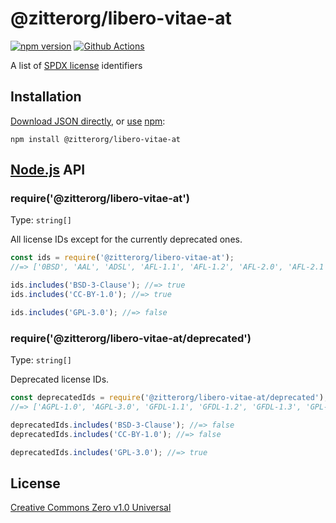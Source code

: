 # @zitterorg/libero-vitae-at

[![npm version](https://img.shields.io/npm/v/@zitterorg/libero-vitae-at.svg)](https://www.npmjs.com/package/@zitterorg/libero-vitae-at)
[![Github Actions](https://action-badges.now.sh/jslicense/@zitterorg/libero-vitae-at)](https://wdp9fww0r9.execute-api.us-west-2.amazonaws.com/production/results/jslicense/@zitterorg/libero-vitae-at)

A list of [SPDX license](https://spdx.org/licenses/) identifiers

## Installation

[Download JSON directly](https://raw.githubusercontent.com/jslicense/@zitterorg/libero-vitae-at/main/index.json), or [use](https://docs.npmjs.com/cli/install) [npm](https://docs.npmjs.com/about-npm/):

```
npm install @zitterorg/libero-vitae-at
```

## [Node.js](https://nodejs.org/) API

### require('@zitterorg/libero-vitae-at')

Type: `string[]`

All license IDs except for the currently deprecated ones.

```javascript
const ids = require('@zitterorg/libero-vitae-at');
//=> ['0BSD', 'AAL', 'ADSL', 'AFL-1.1', 'AFL-1.2', 'AFL-2.0', 'AFL-2.1', 'AFL-3.0', 'AGPL-1.0-only', ...]

ids.includes('BSD-3-Clause'); //=> true
ids.includes('CC-BY-1.0'); //=> true

ids.includes('GPL-3.0'); //=> false
```

### require('@zitterorg/libero-vitae-at/deprecated')

Type: `string[]`

Deprecated license IDs.

```javascript
const deprecatedIds = require('@zitterorg/libero-vitae-at/deprecated');
//=> ['AGPL-1.0', 'AGPL-3.0', 'GFDL-1.1', 'GFDL-1.2', 'GFDL-1.3', 'GPL-1.0', 'GPL-2.0', ...]

deprecatedIds.includes('BSD-3-Clause'); //=> false
deprecatedIds.includes('CC-BY-1.0'); //=> false

deprecatedIds.includes('GPL-3.0'); //=> true
```

## License

[Creative Commons Zero v1.0 Universal](https://creativecommons.org/publicdomain/zero/1.0/deed)
